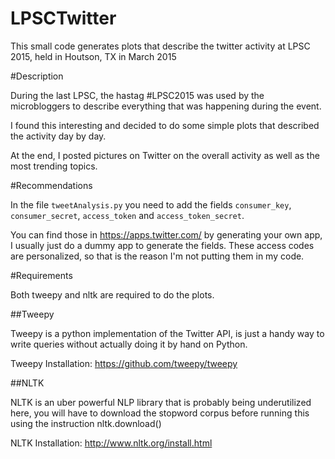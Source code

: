 # LPSCTwitter
This small code generates plots that describe the twitter activity at LPSC 2015, held in Houtson, TX in March 2015

#Description

During the last LPSC, the hastag #LPSC2015 was used by the microbloggers to describe everything that was happening during the event.

I found this interesting and decided to do some simple plots that described the activity day by day.

At the end, I posted pictures on Twitter on the overall activity as well as the most trending topics.

#Recommendations

In the file ```tweetAnalysis.py``` you need to add the fields ```consumer_key```, ```consumer_secret```, ```access_token``` and ```access_token_secret```.

You can find those in https://apps.twitter.com/ by generating your own app, I usually just do a dummy app to generate the fields. These access codes are personalized, so that is the reason I'm not putting them in my code.


#Requirements

Both tweepy and nltk are required to do the plots.

##Tweepy

Tweepy is a python implementation of the Twitter API, is just a handy way to write queries without actually doing it by hand on Python.

Tweepy Installation: https://github.com/tweepy/tweepy

##NLTK

NLTK is an uber powerful NLP library that is probably being underutilized here, you will have to download the stopword corpus before running this using the instruction nltk.download()

NLTK Installation: http://www.nltk.org/install.html

